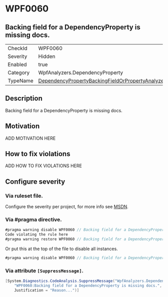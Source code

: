 # WPF0060
## Backing field for a DependencyProperty is missing docs.

<!-- start generated table -->
<table>
<tr>
  <td>CheckId</td>
  <td>WPF0060</td>
</tr>
<tr>
  <td>Severity</td>
  <td>Hidden</td>
</tr>
<tr>
  <td>Enabled</td>
  <td>true</td>
</tr>
<tr>
  <td>Category</td>
  <td>WpfAnalyzers.DependencyProperty</td>
</tr>
<tr>
  <td>TypeName</td>
  <td><a href="https://github.com/DotNetAnalyzers/WpfAnalyzers/blob/master/WpfAnalyzers.Analyzers/DependencyPropertyBackingFieldOrPropertyAnalyzer.cs">DependencyPropertyBackingFieldOrPropertyAnalyzer</a></td>
</tr>
</table>
<!-- end generated table -->

## Description

Backing field for a DependencyProperty is missing docs.

## Motivation

ADD MOTIVATION HERE

## How to fix violations

ADD HOW TO FIX VIOLATIONS HERE

<!-- start generated config severity -->
## Configure severity

### Via ruleset file.

Configure the severity per project, for more info see [MSDN](https://msdn.microsoft.com/en-us/library/dd264949.aspx).

### Via #pragma directive.
```C#
#pragma warning disable WPF0060 // Backing field for a DependencyProperty is missing docs.
Code violating the rule here
#pragma warning restore WPF0060 // Backing field for a DependencyProperty is missing docs.
```

Or put this at the top of the file to disable all instances.
```C#
#pragma warning disable WPF0060 // Backing field for a DependencyProperty is missing docs.
```

### Via attribute `[SuppressMessage]`.

```C#
[System.Diagnostics.CodeAnalysis.SuppressMessage("WpfAnalyzers.DependencyProperty", 
    "WPF0060:Backing field for a DependencyProperty is missing docs.", 
    Justification = "Reason...")]
```
<!-- end generated config severity -->